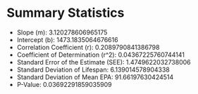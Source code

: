 # Summary Statistics
- Slope (m): 3.120278606965175
- Intercept (b): 1473.1835064676616
- Correlation Coefficient (r): 0.2089790841386798
- Coefficient of Determination (r^2): 0.04367225760744141
- Standard Error of the Estimate (SEE): 1.4749622032738006
- Standard Deviation of Lifespan: 6.139014578904338
- Standard Deviation of Mean EPA: 91.66197630424514
- P-Value: 0.03692291859035909